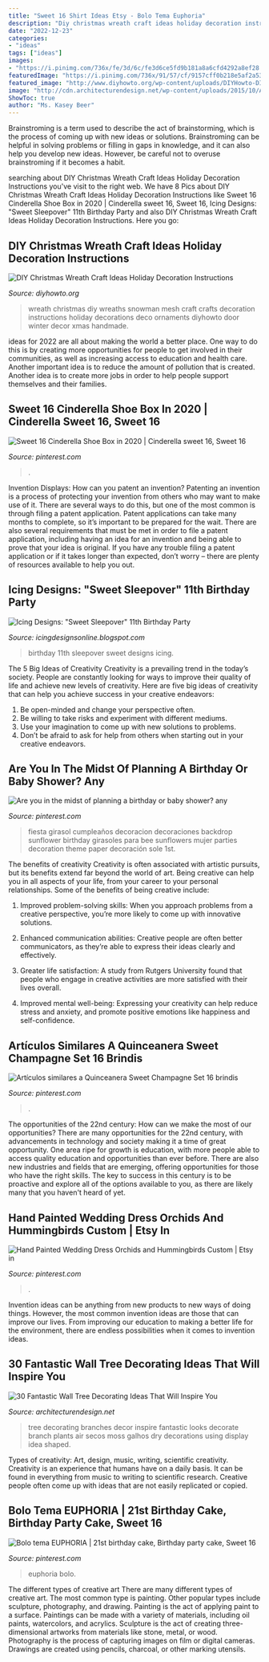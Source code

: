 ```yaml
---
title: "Sweet 16 Shirt Ideas Etsy - Bolo Tema Euphoria"
description: "Diy christmas wreath craft ideas holiday decoration instructions"
date: "2022-12-23"
categories:
- "ideas"
tags: ["ideas"]
images:
- "https://i.pinimg.com/736x/fe/3d/6c/fe3d6ce5fd9b181a8a6cfd4292a8ef28.jpg"
featuredImage: "https://i.pinimg.com/736x/91/57/cf/9157cff0b218e5af2a536bd938e3c557.jpg"
featured_image: "http://www.diyhowto.org/wp-content/uploads/DIYHowto-DIY-Christmas-Wreath-Ideas-Holiday-Decoration-03.jpg"
image: "http://cdn.architecturendesign.net/wp-content/uploads/2015/10/AD-Wall-Tree-Decorating-Ideas-20.jpg"
ShowToc: true
author: "Ms. Kasey Beer"
---
```



Brainstroming is a term used to describe the act of brainstorming, which is the process of coming up with new ideas or solutions. Brainstroming can be helpful in solving problems or filling in gaps in knowledge, and it can also help you develop new ideas. However, be careful not to overuse brainstroming if it becomes a habit.

	

		
searching about DIY Christmas Wreath Craft Ideas Holiday Decoration Instructions you've visit to the right web. We have 8 Pics about DIY Christmas Wreath Craft Ideas Holiday Decoration Instructions like Sweet 16 Cinderella Shoe Box in 2020 | Cinderella sweet 16, Sweet 16, Icing Designs: &quot;Sweet Sleepover&quot; 11th Birthday Party and also DIY Christmas Wreath Craft Ideas Holiday Decoration Instructions. Here you go:
		
    
## DIY Christmas Wreath Craft Ideas Holiday Decoration Instructions

<img loading=lazy src="http://www.diyhowto.org/wp-content/uploads/DIYHowto-DIY-Christmas-Wreath-Ideas-Holiday-Decoration-03.jpg" onerror="this.onerror=null;this.src='https://tse3.mm.bing.net/th?id=OIP.xdUvGrteqiBba1ZzuvVvrAHaHy&amp;pid=15.1';" alt="DIY Christmas Wreath Craft Ideas Holiday Decoration Instructions">

_Source: diyhowto.org_

>wreath christmas diy wreaths snowman mesh craft crafts decoration instructions holiday decorations deco ornaments diyhowto door winter decor xmas handmade. 

	

ideas for 2022 are all about making the world a better place. One way to do this is by creating more opportunities for people to get involved in their communities, as well as increasing access to education and health care. Another important idea is to reduce the amount of pollution that is created. Another idea is to create more jobs in order to help people support themselves and their families.

    
## Sweet 16 Cinderella Shoe Box In 2020 | Cinderella Sweet 16, Sweet 16

<img loading=lazy src="https://i.pinimg.com/736x/91/57/cf/9157cff0b218e5af2a536bd938e3c557.jpg" onerror="this.onerror=null;this.src='https://tse1.mm.bing.net/th?id=OIP.3frdO7RN1PWVGzpLqihTRgAAAA&amp;pid=15.1';" alt="Sweet 16 Cinderella Shoe Box in 2020 | Cinderella sweet 16, Sweet 16">

_Source: pinterest.com_

>. 

	

Invention Displays: How can you patent an invention?
Patenting an invention is a process of protecting your invention from others who may want to make use of it. There are several ways to do this, but one of the most common is through filing a patent application. Patent applications can take many months to complete, so it’s important to be prepared for the wait. There are also several requirements that must be met in order to file a patent application, including having an idea for an invention and being able to prove that your idea is original. If you have any trouble filing a patent application or if it takes longer than expected, don’t worry – there are plenty of resources available to help you out.

    
## Icing Designs: &quot;Sweet Sleepover&quot; 11th Birthday Party

<img loading=lazy src="http://2.bp.blogspot.com/-KiYTVNox5uU/T2JkCOi1OoI/AAAAAAAAII4/yGKMyiS-Bfg/s1600/bellas%2Bparty%2B001%2Bcopy.jpg" onerror="this.onerror=null;this.src='https://tse2.mm.bing.net/th?id=OIP.uEGtlCH4reA3SjPkIcEOMAHaMg&amp;pid=15.1';" alt="Icing Designs: &quot;Sweet Sleepover&quot; 11th Birthday Party">

_Source: icingdesignsonline.blogspot.com_

>birthday 11th sleepover sweet designs icing. 

	

The 5 Big Ideas of Creativity
Creativity is a prevailing trend in the today’s society. People are constantly looking for ways to improve their quality of life and achieve new levels of creativity. Here are five big ideas of creativity that can help you achieve success in your creative endeavors: 
1. Be open-minded and change your perspective often.
2. Be willing to take risks and experiment with different mediums.
3. Use your imagination to come up with new solutions to problems.
4. Don’t be afraid to ask for help from others when starting out in your creative endeavors.

    
## Are You In The Midst Of Planning A Birthday Or Baby Shower? Any

<img loading=lazy src="https://i.pinimg.com/736x/da/bf/f9/dabff9e4e59dd5967e69b30fc75daa56.jpg" onerror="this.onerror=null;this.src='https://tse2.mm.bing.net/th?id=OIP.PA9SfWUlWE0wrqUp1PFrhwHaF4&amp;pid=15.1';" alt="Are you in the midst of planning a birthday or baby shower? any">

_Source: pinterest.com_

>fiesta girasol cumpleaños decoracion decoraciones backdrop sunflower birthday girasoles para bee sunflowers mujer parties decoration theme paper decoración sole 1st. 

	

The benefits of creativity
Creativity is often associated with artistic pursuits, but its benefits extend far beyond the world of art. Being creative can help you in all aspects of your life, from your career to your personal relationships.
Some of the benefits of being creative include:

1. Improved problem-solving skills: When you approach problems from a creative perspective, you’re more likely to come up with innovative solutions.

2. Enhanced communication abilities: Creative people are often better communicators, as they’re able to express their ideas clearly and effectively.

3. Greater life satisfaction: A study from Rutgers University found that people who engage in creative activities are more satisfied with their lives overall.

4. Improved mental well-being: Expressing your creativity can help reduce stress and anxiety, and promote positive emotions like happiness and self-confidence.

    
## Artículos Similares A Quinceanera Sweet Champagne Set 16 Brindis

<img loading=lazy src="https://i.pinimg.com/736x/58/15/f9/5815f96d4a246205d3f10d9d5ed697f7.jpg" onerror="this.onerror=null;this.src='https://tse1.mm.bing.net/th?id=OIP.NawQyebgUtPAaboMoz6x1QHaLe&amp;pid=15.1';" alt="Artículos similares a Quinceanera Sweet Champagne Set 16 brindis">

_Source: pinterest.com_

>. 

	

The opportunities of the 22nd century: How can we make the most of our opportunities?
There are many opportunities for the 22nd century, with advancements in technology and society making it a time of great opportunity. One area ripe for growth is education, with more people able to access quality education and opportunities than ever before. There are also new industries and fields that are emerging, offering opportunities for those who have the right skills. The key to success in this century is to be proactive and explore all of the options available to you, as there are likely many that you haven't heard of yet.

    
## Hand Painted Wedding Dress Orchids And Hummingbirds Custom | Etsy In

<img loading=lazy src="https://i.pinimg.com/736x/cd/47/24/cd47248767a4d37fa46d66c607efb51c.jpg" onerror="this.onerror=null;this.src='https://tse2.mm.bing.net/th?id=OIP.VU8ZHbi4Z8_YifYgHMI4vAHaLH&amp;pid=15.1';" alt="Hand Painted Wedding Dress Orchids and Hummingbirds Custom | Etsy in">

_Source: pinterest.com_

>. 

	

Invention ideas can be anything from new products to new ways of doing things. However, the most common invention ideas are those that can improve our lives. From improving our education to making a better life for the environment, there are endless possibilities when it comes to invention ideas.

    
## 30 Fantastic Wall Tree Decorating Ideas That Will Inspire You

<img loading=lazy src="http://cdn.architecturendesign.net/wp-content/uploads/2015/10/AD-Wall-Tree-Decorating-Ideas-20.jpg" onerror="this.onerror=null;this.src='https://tse3.mm.bing.net/th?id=OIP.5mYRvM-ZZDrBD-oXrYv5vAHaJ4&amp;pid=15.1';" alt="30 Fantastic Wall Tree Decorating Ideas That Will Inspire You">

_Source: architecturendesign.net_

>tree decorating branches decor inspire fantastic looks decorate branch plants air secos moss galhos dry decorations using display idea shaped. 

	

Types of creativity: Art, design, music, writing, scientific creativity.
Creativity is an experience that humans have on a daily basis. It can be found in everything from music to writing to scientific research. Creative people often come up with ideas that are not easily replicated or copied.

    
## Bolo Tema EUPHORIA | 21st Birthday Cake, Birthday Party Cake, Sweet 16

<img loading=lazy src="https://i.pinimg.com/736x/fe/3d/6c/fe3d6ce5fd9b181a8a6cfd4292a8ef28.jpg" onerror="this.onerror=null;this.src='https://tse2.mm.bing.net/th?id=OIP.tw2S0l_iMDYKOBNE9aLv5wHaJ3&amp;pid=15.1';" alt="Bolo tema EUPHORIA | 21st birthday cake, Birthday party cake, Sweet 16">

_Source: pinterest.com_

>euphoria bolo. 

	

The different types of creative art
There are many different types of creative art. The most common type is painting. Other popular types include sculpture, photography, and drawing.
Painting is the act of applying paint to a surface. Paintings can be made with a variety of materials, including oil paints, watercolors, and acrylics. Sculpture is the act of creating three-dimensional artworks from materials like stone, metal, or wood. Photography is the process of capturing images on film or digital cameras. Drawings are created using pencils, charcoal, or other marking utensils.


